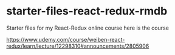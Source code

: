 # starter-files-react-redux-rmdb
Starter files for my React-Redux online course
here is the course 

https://www.udemy.com/course/weiben-react-redux/learn/lecture/12298310#announcements/2805906
